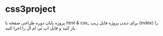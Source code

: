 # css3project
پروژه پایان دوره طراحی صفحه با html & css_
برای دیدن پروژه فایل زیپ (index) را باز کنید و فایل اپ تی ام ال را اجرا کنید. 
